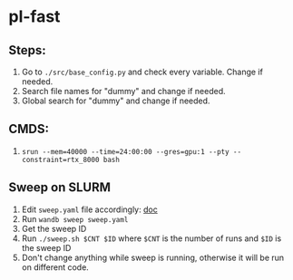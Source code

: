 # pl-fast

## Steps:
1. Go to `./src/base_config.py` and check every variable. Change if needed.
2. Search file names for "dummy" and change if needed.
3. Global search for "dummy" and change if needed.

## CMDS:
1. `srun --mem=40000 --time=24:00:00 --gres=gpu:1 --pty --constraint=rtx_8000 bash`


## Sweep on SLURM
1. Edit `sweep.yaml` file accordingly: [doc](https://docs.wandb.ai/guides/sweeps)
2. Run `wandb sweep sweep.yaml`
3. Get the sweep ID
4. Run `./sweep.sh $CNT $ID` where `$CNT` is the number of runs and `$ID` is the sweep ID
5. Don't change anything while sweep is running, otherwise it will be run on different code.